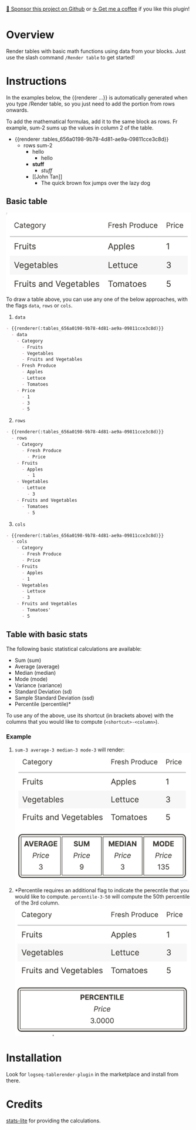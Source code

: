 [:gift_heart: Sponsor this project on Github](https://github.com/sponsors/hkgnp) or [:coffee: Get me a coffee](https://www.buymeacoffee.com/hkgnp.dev) if you like this plugin!

# Overview

Render tables with basic math functions using data from your blocks. Just use the slash command `/Render table` to get started!

# Instructions

In the examples below, the {{renderer ...}} is automatically generated when you type /Render table, so you just need to add the portion from rows onwards.

To add the mathematical formulas, add it to the same block as rows. Fr example, sum-2 sums up the values in column 2 of the table.

- {{renderer :tables_656a0198-9b78-4d81-ae9a-09811cce3c8d}}
  - rows sum-2
    - hello
      - hello
    - **stuff**
      - _stuff_
    - [[John Tan]]
      - The quick brown fox jumps over the lazy dog

## Basic table

![basic table](screenshots/basic-table.png)
To draw a table above, you can use any one of the below approaches, with the flags `data`, `rows` or `cols`.

1. `data`

```md
- {{renderer(:tables_656a0198-9b78-4d81-ae9a-09811cce3c8d)}}
  - data
    - Category
      - Fruits
      - Vegetables
      - Fruits and Vegetables
    - Fresh Produce
      - Apples
      - Lettuce
      - Tomatoes
    - Price
      - 1
      - 3
      - 5
```

2. `rows`

```md
- {{renderer(:tables_656a0198-9b78-4d81-ae9a-09811cce3c8d)}}
  - rows
    - Category
      - Fresh Produce
        - Price
    - Fruits
      - Apples
        - 1
    - Vegetables
      - Lettuce
        - 3
    - Fruits and Vegetables
      - Tomatoes
        - 5
```

3. `cols`

```md
- {{renderer(:tables_656a0198-9b78-4d81-ae9a-09811cce3c8d)}}
  - cols
    - Category
      - Fresh Produce
      - Price
    - Fruits
      - Apples
      - 1
    - Vegetables
      - Lettuce
      - 3
    - Fruits and Vegetables
      - Tomatoes'
      - 5
```

## Table with basic stats

The following basic statistical calculations are available:

- Sum (sum)
- Average (average)
- Median (median)
- Mode (mode)
- Variance (variance)
- Standard Deviation (sd)
- Sample Standard Deviation (ssd)
- Percentile (percentile)\*

To use any of the above, use its shortcut (in brackets above) with the columns that you would like to compute (`<shortcut>-<column>`).

### Example

1. `sum-3 average-3 median-3 mode-3` will render:
   ![stats-01](screenshots/stats-01.png)

2. \*Percentile requires an additional flag to indicate the perecntile that you would like to compute. `percentile-3-50` will compute the 50th percentile of the 3rd column.
   ![percentile](screenshots/percentile.png)

# Installation

Look for `logseq-tablerender-plugin` in the marketplace and install from there.

# Credits

[stats-lite](https://github.com/brycebaril/node-stats-lite) for providing the calculations.

